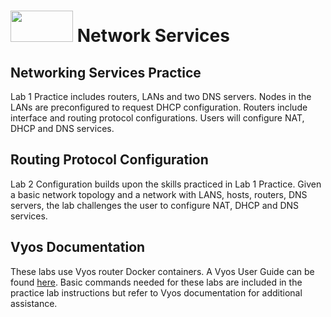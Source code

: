 # <img src="https://www.tamusa.edu/brandguide/jpeglogos/tamusa_final_logo_bw1.jpg" width="100" height="50"> Network Services
## Networking Services Practice
Lab 1 Practice includes routers, LANs and two DNS servers. Nodes in the LANs are preconfigured to request DHCP configuration. Routers include interface and routing protocol configurations. Users will configure NAT, DHCP and DNS services.

## Routing Protocol Configuration
Lab 2 Configuration builds upon the skills practiced in Lab 1 Practice. Given a basic network topology and a network with LANS, hosts, routers, DNS servers, the lab challenges the user to configure NAT, DHCP and DNS services. 

## Vyos Documentation
These labs use Vyos router Docker containers. A Vyos User Guide can be found [here](https://docs.vyos.io/en/latest/configuration/index.html). Basic commands needed for these labs are included in the practice lab instructions but refer to Vyos documentation for additional assistance. 
